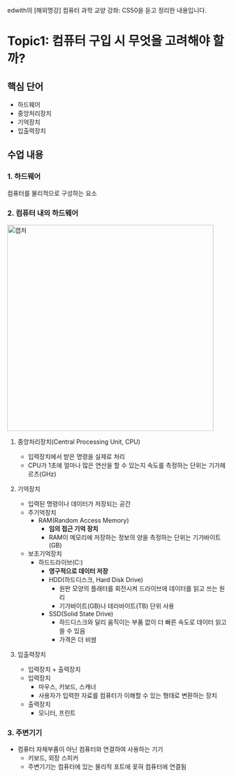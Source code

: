 edwith의 [해외명강] 컴퓨터 과학 교양 강좌: CS50을 듣고 정리한 내용입니다.  

# Topic1: 컴퓨터 구입 시 무엇을 고려해야 할까?

## 핵심 단어
- 하드웨어
- 중앙처리장치
- 기억장치
- 입출력장치

## 수업 내용

### 1. 하드웨어
컴퓨터를 물리적으로 구성하는 요소

### 2. 컴퓨터 내의 하드웨어
<img width="472" alt="캡처" src="https://user-images.githubusercontent.com/53208493/101493832-e8a02e00-39a9-11eb-89dc-303aa121d675.PNG">  

1. 중앙처리장치(Central Processing Unit, CPU)  
    - 입력장치에서 받은 명령을 실제로 처리  
    - CPU가 1초에 얼마나 많은 연산을 할 수 있는지 속도를 측정하는 단위는 기가헤르츠(GHz)  
    
2. 기억장치
    - 입력된 명령이나 데이터가 저장되는 공간
    - 주기억장치
        - RAM(Random Access Memory)
            - **임의 접근 기억 장치**
            - RAM이 메모리에 저장하는 정보의 양을 측정하는 단위는 기가바이트(GB)
    - 보조기억장치
        - 하드드라이브(C:)
            - **영구적으로 데이터 저장**
            - HDD(하드디스크, Hard Disk Drive)
                - 원판 모양의 플래터를 회전시켜 드라이브에 데이터를 읽고 쓰는 원리
                - 기가바이트(GB)나 테라바이트(TB) 단위 사용
            - SSD(Solid State Drive)
                - 하드디스크와 달리 움직이는 부품 없이 더 빠른 속도로 데이터 읽고 쓸 수 있음
                - 가격은 더 비쌈
                
3. 입출력장치
    - 입력장치 + 출력장치
    - 입력장치
        - 마우스, 키보드, 스캐너
        - 사용자가 입력한 자료를 컴퓨터가 이해할 수 있는 형태로 변환하는 장치
    - 출력장치
        - 모니터, 프린트

### 3. 주변기기
- 컴퓨터 자체부품이 아닌 컴퓨터와 연결하여 사용하는 기기
    - 키보드, 외장 스피커
    - 주변기기는 컴퓨터에 있는 물리적 포트에 꽂혀 컴퓨터에 연결됨
